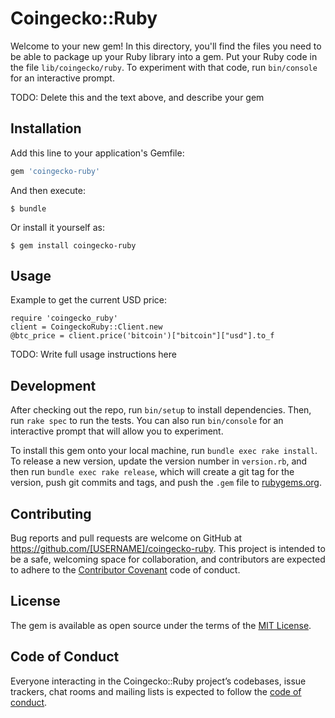# Coingecko::Ruby

Welcome to your new gem! In this directory, you'll find the files you need to be able to package up your Ruby library into a gem. Put your Ruby code in the file `lib/coingecko/ruby`. To experiment with that code, run `bin/console` for an interactive prompt.

TODO: Delete this and the text above, and describe your gem

## Installation

Add this line to your application's Gemfile:

```ruby
gem 'coingecko-ruby'
```

And then execute:

    $ bundle

Or install it yourself as:

    $ gem install coingecko-ruby

## Usage

Example to get the current USD price:
```
require 'coingecko_ruby'
client = CoingeckoRuby::Client.new
@btc_price = client.price('bitcoin')["bitcoin"]["usd"].to_f
```

TODO: Write full usage instructions here

## Development

After checking out the repo, run `bin/setup` to install dependencies. Then, run `rake spec` to run the tests. You can also run `bin/console` for an interactive prompt that will allow you to experiment.

To install this gem onto your local machine, run `bundle exec rake install`. To release a new version, update the version number in `version.rb`, and then run `bundle exec rake release`, which will create a git tag for the version, push git commits and tags, and push the `.gem` file to [rubygems.org](https://rubygems.org).

## Contributing

Bug reports and pull requests are welcome on GitHub at https://github.com/[USERNAME]/coingecko-ruby. This project is intended to be a safe, welcoming space for collaboration, and contributors are expected to adhere to the [Contributor Covenant](http://contributor-covenant.org) code of conduct.

## License

The gem is available as open source under the terms of the [MIT License](https://opensource.org/licenses/MIT).

## Code of Conduct

Everyone interacting in the Coingecko::Ruby project’s codebases, issue trackers, chat rooms and mailing lists is expected to follow the [code of conduct](https://github.com/[USERNAME]/coingecko-ruby/blob/master/CODE_OF_CONDUCT.md).
